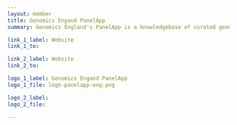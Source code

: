 ```yaml
---
layout: member
title: Genomics Engand PanelApp
summary: Genomics England's PanelApp is a knowledgebase of curated gene panels which crowdsources expert reviews for gene-disease validity assessment The gene panels are utilised by Genomics England’s genome interpretation services, support a consensus in gene content for the NHSE Genomic Medicine Service, as well as worldwide for omics analysis.

link_1_label: Website
link_1_to:

link_2_label: Website
link_2_to:

logo_1_label: Genomics Engand PanelApp
logo_1_file: logo-panelapp-eng.png

logo_2_label:
logo_2_file:

---
```

